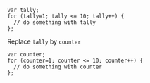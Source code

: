 ```
var tally;
for (tally=1; tally <= 10; tally++) {
  // do something with tally
};
```

Replace `tally` by `counter`

```
var counter;
for (counter=1; counter <= 10; counter++) {
  // do something with counter
};
```
